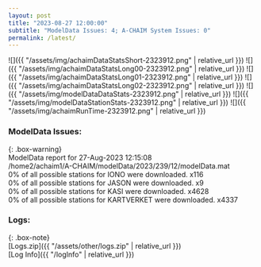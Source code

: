 ```yaml
---
layout: post
title: "2023-08-27 12:00:00"
subtitle: "ModelData Issues: 4; A-CHAIM System Issues: 0"
permalink: /latest/
---
```


![]({{ "/assets/img/achaimDataStatsShort-2323912.png" | relative_url }})
![]({{ "/assets/img/achaimDataStatsLong00-2323912.png" | relative_url }})
![]({{ "/assets/img/achaimDataStatsLong01-2323912.png" | relative_url }})
![]({{ "/assets/img/achaimDataStatsLong02-2323912.png" | relative_url }})
![]({{ "/assets/img/modelDataDataStats-2323912.png" | relative_url }})
![]({{ "/assets/img/modelDataStationStats-2323912.png" | relative_url }})
![]({{ "/assets/img/achaimRunTime-2323912.png" | relative_url }})


### ModelData Issues:  
  
{: .box-warning}  
 ModelData report for 27-Aug-2023 12:15:08   
 /home2/achaim1/A-CHAIM/modelData/2023/239/12/modelData.mat   
 0% of all possible stations for IONO were downloaded. x116   
 0% of all possible stations for JASON were downloaded. x9   
 0% of all possible stations for KASI were downloaded. x4628   
 0% of all possible stations for KARTVERKET were downloaded. x4337   
  


### Logs:  
  
{: .box-note}  
[Logs.zip]({{ "/assets/other/logs.zip" | relative_url }})  
[Log Info]({{ "/logInfo" | relative_url }})  
